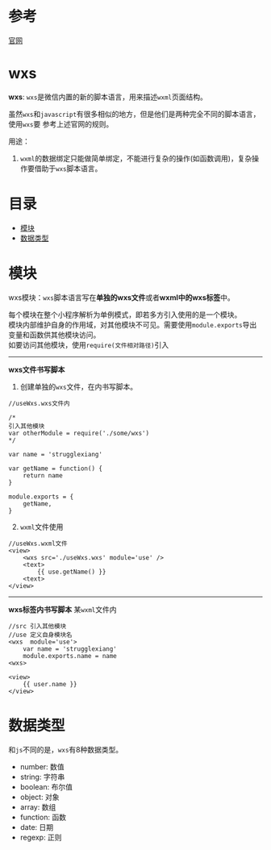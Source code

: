 # 参考
[官网](https://developers.weixin.qq.com/miniprogram/dev/reference/wxs/)

# wxs
**wxs**: `wxs`是微信内置的新的脚本语言，用来描述`wxml`页面结构。

虽然`wxs`和`javascript`有很多相似的地方，但是他们是两种完全不同的脚本语言，使用`wxs`要
参考上述官网的规则。

用途：
1. `wxml`的数据绑定只能做简单绑定，不能进行复杂的操作(如函数调用)，复杂操作要借助于`wxs`脚本语言。

# 目录
- [模块](#模块)
- [数据类型](#数据类型)



# 模块
wxs模块：`wxs`脚本语言写在**单独的wxs文件**或者**wxml中的wxs标签**中。

每个模块在整个小程序解析为单例模式，即若多方引入使用的是一个模块。   
模块内部维护自身的作用域，对其他模块不可见。需要使用`module.exports`导出变量和函数供其他模块访问。  
如要访问其他模块，使用`require(文件相对路径)`引入
  


- - -
**wxs文件书写脚本**
1. 创建单独的`wxs`文件，在内书写脚本。
```
//useWxs.wxs文件内

/*
引入其他模块
var otherModule = require('./some/wxs')
*/

var name = 'strugglexiang'

var getName = function() {
    return name
}

module.exports = {
    getName,
}

```

2. `wxml`文件使用
```
//useWxs.wxml文件
<view>
    <wxs src='./useWxs.wxs' module='use' />
    <text>
        {{ use.getName() }}
    <text>
</view>
```

- - -
**wxs标签内书写脚本**
某`wxml`文件内
```
//src 引入其他模块
//use 定义自身模块名
<wxs  module='use'>
    var name = 'strugglexiang'
    module.exports.name = name
<wxs>

<view>
    {{ user.name }}
</view>
```


# 数据类型
和`js`不同的是，`wxs`有8种数据类型。   
- number: 数值
- string: 字符串
- boolean: 布尔值
- object: 对象
- array: 数组
- function: 函数
- date: 日期
- regexp: 正则



